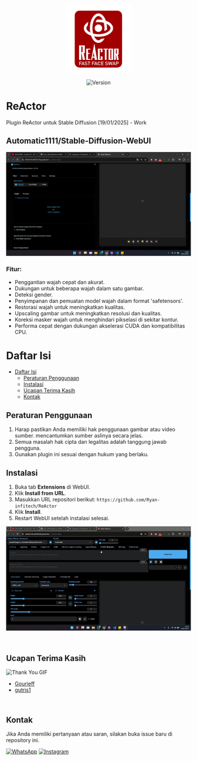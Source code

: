 <div align="center">

  <img src="./example/ReActor_logo_red.png" alt="logo" width="180px"/>
    
  ![Version](https://img.shields.io/badge/version-0.7.1-green?style=for-the-badge&labelColor=darkgreen)
  
  </div>

# ReActor
Plugin ReActor untuk Stable Diffusion [19/01/2025] - Work

## Automatic1111/Stable-Diffusion-WebUI

![img.png](./example/SS.png)

### Fitur:
- Penggantian wajah cepat dan akurat.
- Dukungan untuk beberapa wajah dalam satu gambar.
- Deteksi gender.
- Penyimpanan dan pemuatan model wajah dalam format 'safetensors'.
- Restorasi wajah untuk meningkatkan kualitas.
- Upscaling gambar untuk meningkatkan resolusi dan kualitas.
- Koreksi masker wajah untuk menghindari pikselasi di sekitar kontur.
- Performa cepat dengan dukungan akselerasi CUDA dan kompatibilitas CPU.

# Daftar Isi

- [Daftar Isi](#daftar-isi)
  - [Peraturan Penggunaan](#peraturan-penggunaan)
  - [Instalasi](#instalasi)
  - [Ucapan Terima Kasih](#ucapan-terima-kasih)
  - [Kontak](#kontak)

## Peraturan Penggunaan

1. Harap pastikan Anda memiliki hak penggunaan gambar atau video sumber.
mencantumkan sumber aslinya secara jelas.
3. Semua masalah hak cipta dan legalitas adalah tanggung jawab pengguna.
4. Gunakan plugin ini sesuai dengan hukum yang berlaku.

## Instalasi

1. Buka tab **Extensions** di WebUI.
2. Klik **Install from URL**.
3. Masukkan URL repositori berikut:
   `https://github.com/Ryan-infitech/ReActor`
4. Klik **Install**.
5. Restart WebUI setelah instalasi selesai.

![](./example/ReActor.gif)

<br>

## Ucapan Terima Kasih
![Thank You GIF](https://media4.giphy.com/media/ZfK4cXKJTTay1Ava29/giphy.gif?cid=6c09b952odurgb7iclkvxa1km6e4zfjvvknktsjkmzqcx3oy&ep=v1_internal_gif_by_id&rid=giphy.gif&ct=g)

- [Gourieff](https://github.com/Gourieff)
- [gutris1](https://github.com/gutris1)

<br>

## Kontak

Jika Anda memiliki pertanyaan atau saran, silakan buka issue baru di repository ini.

[![WhatsApp](https://img.shields.io/badge/WhatsApp-25D366?style=for-the-badge&logo=whatsapp&logoColor=white)](https://wa.me/6285157517798)
[![Instagram](https://img.shields.io/badge/Instagram-E4405F?style=for-the-badge&logo=instagram&logoColor=white)](https://www.instagram.com/ryan.septiawan__/)
